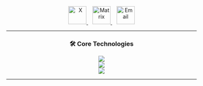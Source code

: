 <div align="center">

  <!-- X | Matrix | Email -->
  <a href="https://x.com/YOUR_HANDLE">
    <img src="https://upload.wikimedia.org/wikipedia/commons/5/53/X_logo_2023_original.svg" height="48" alt="X"/>
  </a>
  &nbsp;&nbsp;
  <a href="https://matrix.to/#/@YOUR_HANDLE:matrix.org">
    <img src="https://upload.wikimedia.org/wikipedia/commons/7/7d/Matrix_icon.svg" height="48" alt="Matrix"/>
  </a>
  &nbsp;&nbsp;
  <a href="mailto:parammehta06@gmail.com">
    <img src="https://skillicons.dev/icons?i=gmail" height="48" alt="Email"/>
  </a>

</div>  

---

<h3 align="center">🛠️ Core Technologies</h3>

<p align="center">
  <!-- ML / AI -->
  <img src="https://skillicons.dev/icons?i=python,tensorflow,pytorch,sklearn" />
  <br/>
  <!-- Web / Dev -->
  <img src="https://skillicons.dev/icons?i=react,js,ts,java,postgres" />
  <br/>
  <!-- Extras -->
  <img src="https://skillicons.dev/icons?i=git,linux,docker,vscode" />
</p>

---
